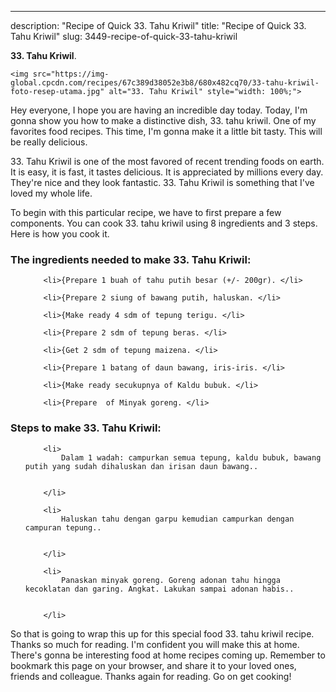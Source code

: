 ---
description: "Recipe of Quick 33. Tahu Kriwil"
title: "Recipe of Quick 33. Tahu Kriwil"
slug: 3449-recipe-of-quick-33-tahu-kriwil

<p>
	<strong>33. Tahu Kriwil</strong>. 
	
</p>
<p>
	
	<img src="https://img-global.cpcdn.com/recipes/67c389d38052e3b8/680x482cq70/33-tahu-kriwil-foto-resep-utama.jpg" alt="33. Tahu Kriwil" style="width: 100%;">
	
	
</p>
<p>
	Hey everyone, I hope you are having an incredible day today. Today, I'm gonna show you how to make a distinctive dish, 33. tahu kriwil. One of my favorites food recipes. This time, I'm gonna make it a little bit tasty. This will be really delicious.
</p>
	
<p>
	33. Tahu Kriwil is one of the most favored of recent trending foods on earth. It is easy, it is fast, it tastes delicious. It is appreciated by millions every day. They're nice and they look fantastic. 33. Tahu Kriwil is something that I've loved my whole life.
</p>
<p>
	
</p>

<p>
To begin with this particular recipe, we have to first prepare a few components. You can cook 33. tahu kriwil using 8 ingredients and 3 steps. Here is how you cook it.
</p>

<h3>The ingredients needed to make 33. Tahu Kriwil:</h3>

<ol>
	
		<li>{Prepare 1 buah of tahu putih besar (+/- 200gr). </li>
	
		<li>{Prepare 2 siung of bawang putih, haluskan. </li>
	
		<li>{Make ready 4 sdm of tepung terigu. </li>
	
		<li>{Prepare 2 sdm of tepung beras. </li>
	
		<li>{Get 2 sdm of tepung maizena. </li>
	
		<li>{Prepare 1 batang of daun bawang, iris-iris. </li>
	
		<li>{Make ready secukupnya of Kaldu bubuk. </li>
	
		<li>{Prepare  of Minyak goreng. </li>
	
</ol>
<p>
	
</p>

<h3>Steps to make 33. Tahu Kriwil:</h3>

<ol>
	
		<li>
			Dalam 1 wadah: campurkan semua tepung, kaldu bubuk, bawang putih yang sudah dihaluskan dan irisan daun bawang..
			
			
		</li>
	
		<li>
			Haluskan tahu dengan garpu kemudian campurkan dengan campuran tepung..
			
			
		</li>
	
		<li>
			Panaskan minyak goreng. Goreng adonan tahu hingga kecoklatan dan garing. Angkat. Lakukan sampai adonan habis..
			
			
		</li>
	
</ol>

<p>
	
</p>

<p>
	So that is going to wrap this up for this special food 33. tahu kriwil recipe. Thanks so much for reading. I'm confident you will make this at home. There's gonna be interesting food at home recipes coming up. Remember to bookmark this page on your browser, and share it to your loved ones, friends and colleague. Thanks again for reading. Go on get cooking!
</p>
